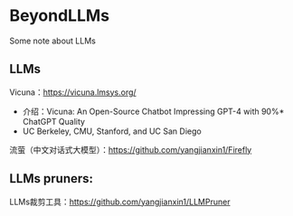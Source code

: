 # BeyondLLMs
Some note about LLMs

## LLMs

Vicuna：https://vicuna.lmsys.org/
 - 介绍：Vicuna: An Open-Source Chatbot Impressing GPT-4 with 90%* ChatGPT Quality
 - UC Berkeley, CMU, Stanford, and UC San Diego
 
流萤（中文对话式大模型）：https://github.com/yangjianxin1/Firefly

## LLMs pruners:
LLMs裁剪工具：https://github.com/yangjianxin1/LLMPruner
